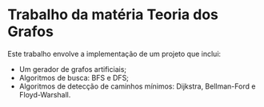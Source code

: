 # Trabalho da matéria Teoria dos Grafos

Este trabalho envolve a implementação de um projeto que inclui:

- Um gerador de grafos artificiais;
- Algoritmos de busca: BFS e DFS;
- Algoritmos de detecção de caminhos mínimos: Dijkstra, Bellman-Ford e Floyd-Warshall.

